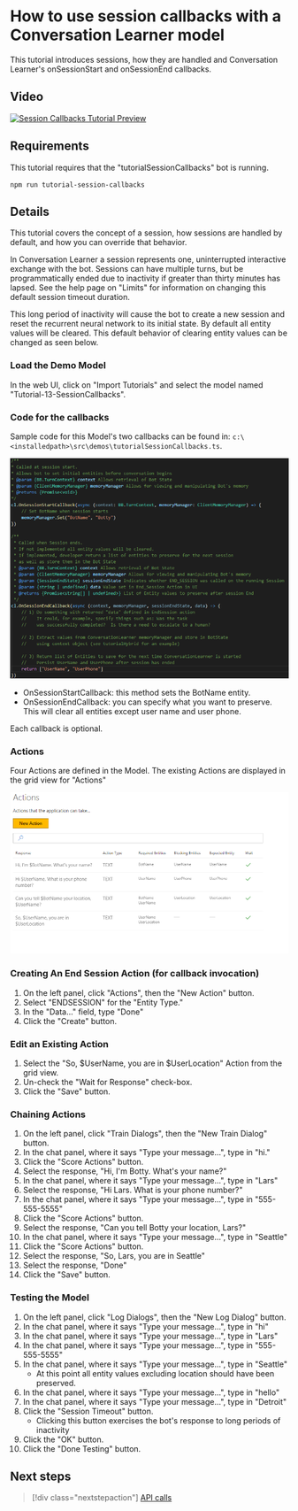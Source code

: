 # How to use session callbacks with a Conversation Learner model

This tutorial introduces sessions, how they are handled and Conversation Learner's onSessionStart and onSessionEnd callbacks.

## Video

[![Session Callbacks Tutorial Preview](https://aka.ms/cl_Tutorial_v3_SessionCallbacks_Preview)](https://aka.ms/cl_Tutorial_v3_SessionCallbacks)

## Requirements
This tutorial requires that the "tutorialSessionCallbacks" bot is running.

	npm run tutorial-session-callbacks

## Details
This tutorial covers the concept of a session, how sessions are handled by default, and how you can override that behavior.

In Conversation Learner a session represents one, uninterrupted interactive exchange with the bot. Sessions can have multiple turns, but be programmatically ended due to inactivity if greater than thirty minutes has lapsed.  See the help page on "Limits" for information on changing this default session timeout duration.

This long period of inactivity will cause the bot to create a new session and reset the recurrent neural network to its initial state. By default all entity values will be cleared. This default behavior of clearing entity values can be changed as seen below.

### Load the Demo Model

In the web UI, click on "Import Tutorials" and select the model named "Tutorial-13-SessionCallbacks".

### Code for the callbacks

Sample code for this Model's two callbacks can be found in: `c:\<installedpath>\src\demos\tutorialSessionCallbacks.ts`.

![](../media/tutorial11_code.PNG)

- OnSessionStartCallback: this method sets the BotName entity.
- OnSessionEndCallback: you can specify what you want to preserve. This will clear all entities except user name and user phone.

Each callback is optional.

### Actions

Four Actions are defined in the Model. The existing Actions are displayed in the grid view for "Actions"

![](../media/tutorial11_actions.PNG)

### Creating An End Session Action (for callback invocation)

1. On the left panel, click "Actions", then the "New Action" button.
2. Select "ENDSESSION" for the "Entity Type."
3. In the "Data..." field, type "Done"
4. Click the "Create" button.

### Edit an Existing Action

1. Select the "So, $UserName, you are in $UserLocation" Action from the grid view.
2. Un-check the "Wait for Response" check-box.
3. Click the "Save" button.

### Chaining Actions

1. On the left panel, click "Train Dialogs", then the "New Train Dialog" button.
2. In the chat panel, where it says "Type your message...", type in "hi."
3. Click the "Score Actions" button.
4. Select the response, "Hi, I'm Botty. What's your name?"
5. In the chat panel, where it says "Type your message...", type in "Lars"
6. Select the response, "Hi Lars. What is your phone number?"
7. In the chat panel, where it says "Type your message...", type in "555-555-5555"
8. Click the "Score Actions" button.
9. Select the response, "Can you tell Botty your location, Lars?"
10. In the chat panel, where it says "Type your message...", type in "Seattle"
11. Click the "Score Actions" button.
12. Select the response, "So, Lars, you are in Seattle"
13. Select the response, "Done"
14. Click the "Save" button.

### Testing the Model

1. On the left panel, click "Log Dialogs", then the "New Log Dialog" button.
2. In the chat panel, where it says "Type your message...", type in "hi"
3. In the chat panel, where it says "Type your message...", type in "Lars"
4. In the chat panel, where it says "Type your message...", type in "555-555-5555"
5. In the chat panel, where it says "Type your message...", type in "Seattle"
	- At this point all entity values excluding location should have been preserved.
6. In the chat panel, where it says "Type your message...", type in "hello"
7. In the chat panel, where it says "Type your message...", type in "Detroit"
8. Click the "Session Timeout" button.
	- Clicking this button exercises the bot's response to long periods of inactivity
9. Click the "OK" button.
10. Click the "Done Testing" button.

## Next steps

> [!div class="nextstepaction"]
> [API calls](./14-api-calls.md)
